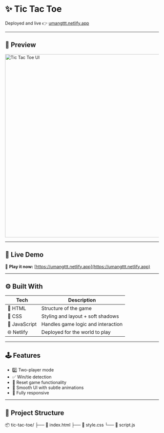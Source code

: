 # ✨ Tic Tac Toe

Deployed and live 👉 [umangttt.netlify.app](https://umangttt.netlify.app/)

---

## 📸 Preview

<img src="https://imgur.com/Hwl3mTY" alt="Tic Tac Toe UI" width="600"/>

---

## 🚀 Live Demo

🎯 **Play it now:** [https://umangttt.netlify.app](https://umangttt.netlify.app)

---

## ⚙️ Built With

| Tech          | Description                        |
| ------------- | ---------------------------------- |
| 🧱 HTML       | Structure of the game              |
| 🎨 CSS        | Styling and layout + soft shadows  |
| 🧠 JavaScript | Handles game logic and interaction |
| 🌐 Netlify    | Deployed for the world to play     |

---

## 🕹 Features

- 2️⃣ Two-player mode
- ✅ Win/tie detection
- 🔁 Reset game functionality
- 🎨 Smooth UI with subtle animations
- 📱 Fully responsive

---

## 📂 Project Structure

📦 tic-tac-toe/
├── 📄 index.html
├── 🎨 style.css
└── 🧠 script.js
